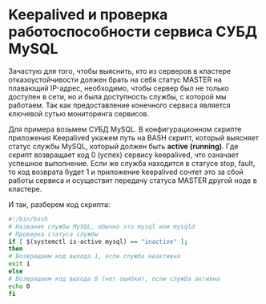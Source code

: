# Keepalived и проверка работоспособности сервиса СУБД MySQL
Зачастую для того, чтобы выяснить, кто из серверов в кластере отказоустойчивости должен брать на себя статус MASTER на плавающий IP-адрес, необходимо, чтобы сервер был не только доступен в сети, но и была доступность службы, с которой мы работаем. Так как предоставление конечного сервиса является ключевой сутью мониторинга сервисов.

Для примера возьмем СУБД MySQL. В конфигурационном скрипте приложения Keepalived укажем путь на BASH скрипт, который выясняет статус службы MySQL, который должен быть  **active (running)**. Где скрипт возвращает код 0 (успех) сервису keepalived, что означает успешное выполнение. Если же служба находится в статусе stop, fault, то код возврата будет 1 и приложение keepalived сочтет это за сбой работы сервиса и осуществит передачу статуса MASTER другой ноде в кластере.

И так, разберем код скрипта: 
```bash
#!/bin/bash
# Название службы MySQL, обычно это mysql или mysqld
# Проверка статуса службы
if [ $(systemctl is-active mysql) == "inactive" ];
then
# Возвращаем код выхода 1, если служба неактивна
exit 1
else
# Возвращаем код выхода 0 (нет ошибки), если служба активна
echo 0
fi
```
